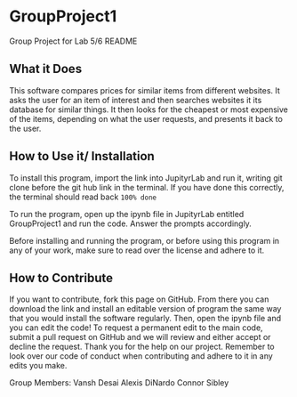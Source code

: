# GroupProject1
Group Project for Lab 5/6 README

## What it Does
This software compares prices for similar items from different websites. It asks the user for an item of interest and then searches websites it its database for similar things. It then looks for the cheapest or most expensive of the items, depending on what the user requests, and presents it back to the user. 

## How to Use it/ Installation
To install this program, import the link into JupityrLab and run it, writing git clone before the git hub link in the terminal. If you have done this correctly, the terminal should read back `100% done` 

To run the program, open up the ipynb file in JupityrLab entitled GroupProject1 and run the code. Answer the prompts accordingly. 

Before installing and running the program, or before using this program in any of your work, make sure to read over the license and adhere to it. 

## How to Contribute
If you want to contribute, fork this page on GitHub. From there you can download the link and install an editable version of program the same way that you would install the software regularly. Then, open the ipynb file and you can edit the code! To request a permanent edit to the main code, submit a pull request on GitHub and we will review and either accept or decline the request. Thank you for the help on our project. Remember to look over our code of conduct when contributing and adhere to it in any edits you make. 

Group Members:
Vansh Desai
Alexis DiNardo
Connor Sibley

